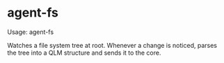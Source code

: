 agent-fs
========

Usage: agent-fs <root directory> <core address>

Watches a file system tree at root. Whenever a change is noticed, 
parses the tree into a QLM structure and sends it to the core.
